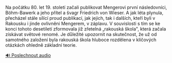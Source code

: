 
Na počátku 80. let 19. století začali publikovat Mengerovi první následovníci, Böhm-Bawerk a jeho přítel a švagr Friedrich von Wieser. A jak léta plynula, přecházel stále sílící proud publikací, jak jejich, tak i dalších, kteří byli v Rakousku i jinde ovlivněni Mengerem, v záplavu. V souvislosti s tím se ke konci tohoto desetiletí zformovala již zřetelná „rakouská škola", která začala získávat světové renomé. Je důležité upozornit na skutečnost, že už od samotného založení byla rakouská škola hluboce rozdělena v klíčových otázkách ohledně základní teorie.

[🔊 Poslechnout audio](/data/7-paragraphs/audio/chapter_170/para_001-Na-potku-80-let-19-stolet-zaali-publikovat-M.mp3)
